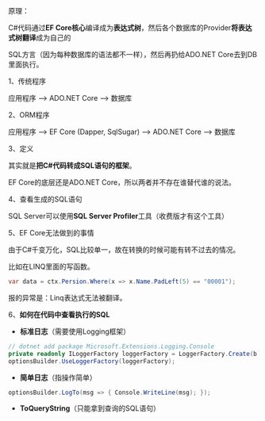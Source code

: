 原理：

C#代码通过**EF Core核心**编译成为**表达式树**，然后各个数据库的Provider**将表达式树翻译**成为自己的

SQL方言（因为每种数据库的语法都不一样），然后再扔给ADO.NET Core去到DB里面执行。

1、传统程序

应用程序 --> ADO.NET Core --> 数据库

2、ORM程序

应用程序 --> EF Core (Dapper, SqlSugar) --> ADO.NET Core --> 数据库

3、定义

其实就是**把C#代码转成SQL语句的框架**。

EF Core的底层还是ADO.NET Core，所以两者并不存在谁替代谁的说法。

4、查看生成的SQL语句

SQL Server可以使用**SQL Server Profiler**工具（收费版才有这个工具）

5、EF Core无法做到的事情

由于C#千变万化，SQL比较单一，故在转换的时候可能有转不过去的情况。

比如在LINQ里面的写函数。

```C#
var data = ctx.Persion.Where(x => x.Name.PadLeft(5) == "00001");
```

报的异常是：Linq表达式无法被翻译。

6、**如何在代码中查看执行的SQL**

- **标准日志**（需要使用Logging框架）

```c#
// dotnet add package Microsoft.Extensions.Logging.Console 
private readonly ILoggerFactory loggerFactory = LoggerFactory.Create(b => b.AddConsole());
optionsBuilder.UseLoggerFactory(loggerFactory);
```

- **简单日志**（指操作简单）

```c#
optionsBuilder.LogTo(msg => { Console.WriteLine(msg); });
```

- **ToQueryString**（只能拿到查询的SQL语句）